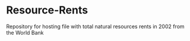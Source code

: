 # Resource-Rents
Repository for hosting file with total natural resources rents in 2002 from the World Bank 
